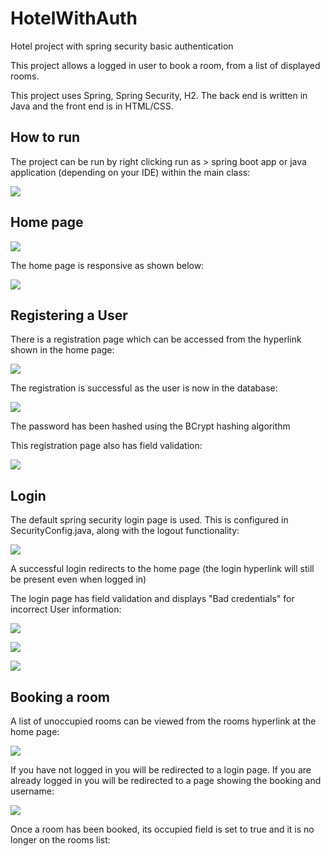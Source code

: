 # HotelWithAuth
Hotel project with spring security basic authentication

This project allows a logged in user to book a room, from a list of displayed rooms. 

This project uses Spring, Spring Security, H2. The back end is written in Java and the front end is in HTML/CSS.

## How to run

The project can be run by right clicking run as > spring boot app or java application (depending on your IDE) within the main class:

![](https://github.com/RavinderSian/HotelWithAuth/blob/readme_branch/hotel-project-auth/screenshots/How%20to%20Run.JPG)

## Home page

![](https://github.com/RavinderSian/HotelWithAuth/blob/main/hotel-project-auth/screenshots/home_page_full.JPG)

The home page is responsive as shown below:

![](https://github.com/RavinderSian/HotelWithAuth/blob/main/hotel-project-auth/screenshots/home_page_minimized.JPG)

## Registering a User

There is a registration page which can be accessed from the hyperlink shown in the home page:

![](https://github.com/RavinderSian/HotelWithAuth/blob/readme_branch/hotel-project-auth/screenshots/Register%20Page.JPG)

The registration is successful as the user is now in the database:

![](https://github.com/RavinderSian/HotelWithAuth/blob/readme_branch/hotel-project-auth/screenshots/H2%20User.JPG)

The password has been hashed using the BCrypt hashing algorithm

This registration page also has field validation: 

![](https://github.com/RavinderSian/HotelWithAuth/blob/readme_branch/hotel-project-auth/screenshots/Register%20Validation.JPG)

## Login 

The default spring security login page is used. This is configured in SecurityConfig.java, along with the logout functionality:

![](https://github.com/RavinderSian/HotelWithAuth/blob/readme_branch/hotel-project-auth/screenshots/DefaultLoginLogoutConfig.JPG)

A successful login redirects to the home page (the login hyperlink will still be present even when logged in)

The login page has field validation and displays "Bad credentials" for incorrect User information:

![](https://github.com/RavinderSian/HotelWithAuth/blob/readme_branch/hotel-project-auth/screenshots/No%20Fields%20Login.JPG)

![](https://github.com/RavinderSian/HotelWithAuth/blob/readme_branch/hotel-project-auth/screenshots/No%20Input%20Login%20Password.JPG)

![](https://github.com/RavinderSian/HotelWithAuth/blob/readme_branch/hotel-project-auth/screenshots/Bad%20Credentials.JPG)

## Booking a room

A list of unoccupied rooms can be viewed from the rooms hyperlink at the home page:

![](https://github.com/RavinderSian/HotelWithAuth/blob/readme_branch/hotel-project-auth/screenshots/Rooms.JPG)

If you have not logged in you will be redirected to a login page. 
If you are already logged in you will be redirected to a page showing the booking and username:

![](https://github.com/RavinderSian/HotelWithAuth/blob/readme_branch/hotel-project-auth/screenshots/BookedRoom.JPG)

Once a room has been booked, its occupied field is set to true and it is no longer on the rooms list: 







